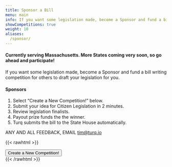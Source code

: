 ```yaml
---
title: Sponsor a Bill
menu: main
info: If you want some legislation made, become a Sponsor and fund a bill writing competition for others to draft your legislation for you.
showCompetitions: true
weight: 10
aliases:
  /sponsor/
---
```


#### Currently serving Massachusetts. More States coming very soon, so go ahead and participate!  

If you want some legislation made, become a Sponsor and fund a bill writing competition for others to draft your legislation for you.  

#### Sponsors

1. Select “Create a New Competition!” below.
2. Submit your idea for Citizen Legislation in 2 minutes.
2. Review legislation finalists.
3. Payout prize funds the the winner.
4. Turq submits the bill to the State House automatically.  

ANY AND ALL FEEDBACK, EMAIL [tim@turq.io](mailto:tim@turq.io)  

{{< rawhtml >}}
<br>
<div>
<a href="/admin/#/collections/Competitions/new" target="_blank"><button type="button" class="btn btn-secondary btn-lg">Create a New Competition!</button></a>
</div>
{{< /rawhtml >}}
